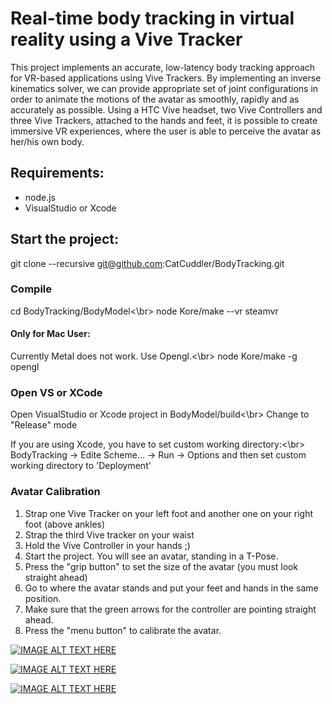 # Real-time body tracking in virtual reality using a Vive Tracker

This project implements an accurate, low-latency body tracking approach for VR-based applications using Vive Trackers. By implementing an inverse kinematics solver, we can provide appropriate set of joint configurations in order to animate the motions of the avatar as smoothly, rapidly and as accurately as possible. Using a HTC Vive headset, two Vive Controllers and three Vive Trackers, attached to the hands and feet, it is possible to create immersive VR experiences, where the user is able to perceive the avatar as her/his own body.

## Requirements:
- node.js
- VisualStudio or Xcode

## Start the project:

git clone --recursive git@github.com:CatCuddler/BodyTracking.git

### Compile
cd BodyTracking/BodyModel<\br>
node Kore/make --vr steamvr

#### Only for Mac User:
Currently Metal does not work. Use Opengl.<\br>
node Kore/make -g opengl

### Open VS or XCode
Open VisualStudio or Xcode project in BodyModel/build<\br>
Change to "Release" mode

If you are using Xcode, you have to set custom working directory:<\br>
BodyTracking -> Edite Scheme... -> Run -> Options and then set custom working directory to 'Deployment'

### Avatar Calibration
1. Strap one Vive Tracker on your left foot and another one on your right foot (above ankles)
2. Strap the third Vive tracker on your waist
3. Hold the Vive Controller in your hands ;)
4. Start the project. You will see an avatar, standing in a T-Pose.
5. Press the "grip button" to set the size of the avatar (you must look straight ahead)
6. Go to where the avatar stands and put your feet and hands in the same position.
7. Make sure that the green arrows for the controller are pointing straight ahead.
8. Press the "menu button" to calibrate the avatar.

[![IMAGE ALT TEXT HERE](https://img.youtube.com/vi/x4SS8_-XY38/0.jpg)](https://youtu.be/x4SS8_-XY38)

[![IMAGE ALT TEXT HERE](https://img.youtube.com/vi/F6yFdpnhhoo/0.jpg)](https://youtu.be/F6yFdpnhhoo)

[![IMAGE ALT TEXT HERE](https://img.youtube.com/vi/q-yKLtrTodA/0.jpg)](https://youtu.be/q-yKLtrTodA)
